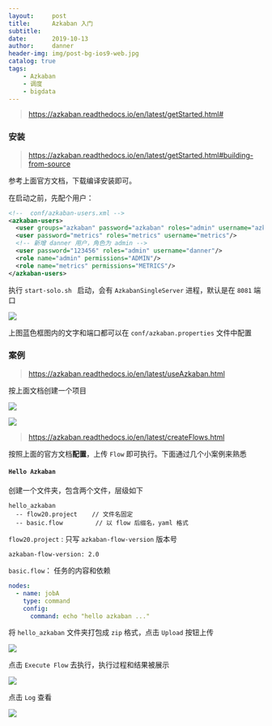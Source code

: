 ```yaml
---
layout:     post
title:      Azkaban 入门
subtitle:   
date:       2019-10-13
author:     danner
header-img: img/post-bg-ios9-web.jpg
catalog: true
tags:
    - Azkaban
    - 调度
    - bigdata
---
```


> https://azkaban.readthedocs.io/en/latest/getStarted.html#

### 安装

> https://azkaban.readthedocs.io/en/latest/getStarted.html#building-from-source

参考上面官方文档，下载编译安装即可。

在启动之前，先配个用户：

```xml
<!--  conf/azkaban-users.xml -->
<azkaban-users>
  <user groups="azkaban" password="azkaban" roles="admin" username="azkaban"/>
  <user password="metrics" roles="metrics" username="metrics"/>
  <!-- 新增 danner 用户，角色为 admin -->
  <user password="123456" roles="admin" username="danner"/>
  <role name="admin" permissions="ADMIN"/>
  <role name="metrics" permissions="METRICS"/>
</azkaban-users>
```

执行 `start-solo.sh ` 启动，会有 `AzkabanSingleServer` 进程，默认是在 `8081` 端口

![](https://vendanner.github.io/img/azkaban/login.png)

上图蓝色框图内的文字和端口都可以在 `conf/azkaban.properties` 文件中配置

### 案例

> https://azkaban.readthedocs.io/en/latest/useAzkaban.html

按上面文档创建一个项目

![](https://vendanner.github.io/img/azkaban/create_project.png)

![](https://vendanner.github.io/img/azkaban/test001.png)

> https://azkaban.readthedocs.io/en/latest/createFlows.html

按照上面的官方文档**配置**，上传 `Flow` 即可执行。下面通过几个小案例来熟悉

#### `Hello Azkaban`

创建一个文件夹，包含两个文件，层级如下

```shell
hello_azkaban
  -- flow20.project    // 文件名固定
  -- basic.flow			// 以 flow 后缀名，yaml 格式
```

 `flow20.project` : 只写 `azkaban-flow-version` 版本号

```shell
azkaban-flow-version: 2.0
```

`basic.flow`： 任务的内容和依赖

```yaml
nodes:
  - name: jobA
    type: command
    config:
      command: echo "hello azkaban ..."
```

将 `hello_azkaban` 文件夹打包成 `zip` 格式，点击 `Upload` 按钮上传

![](https://vendanner.github.io/img/azkaban/upload_flow.png)

点击 `Execute Flow` 去执行，执行过程和结果被展示

![](https://vendanner.github.io/img/azkaban/job_flow_stat.png)

点击 `Log` 查看

![](https://vendanner.github.io/img/azkaban/hello_azkaban_log.png)